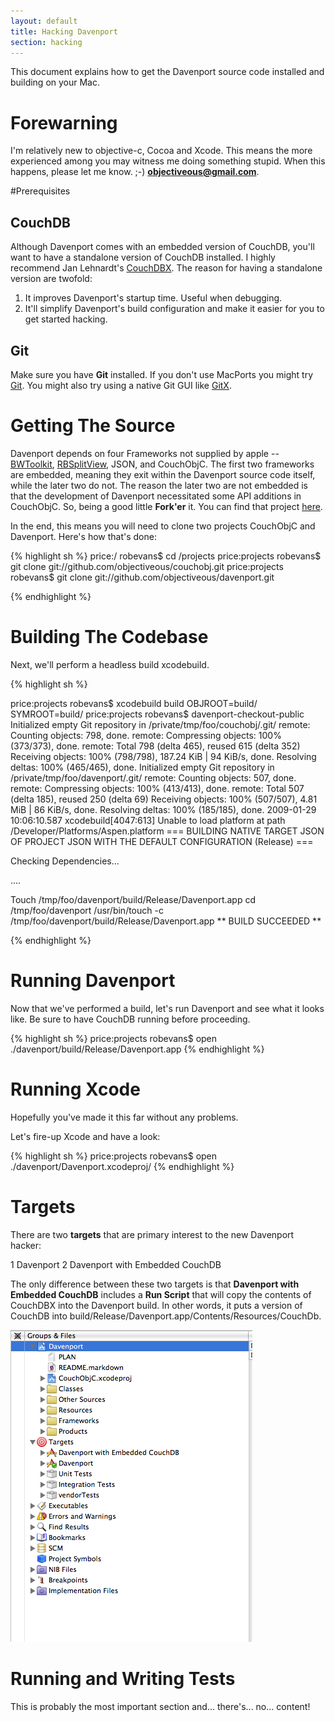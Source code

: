 ```yaml
---
layout: default
title: Hacking Davenport
section: hacking
---
```



This document explains how to get the Davenport source code installed and building on your Mac. 

Forewarning
===========
I'm relatively new to objective-c, Cocoa and Xcode. This means the more experienced among you may witness me doing something stupid. When this happens, please let me know. ;-)  **<objectiveous@gmail.com>**.


#Prerequisites

## CouchDB

Although Davenport comes with an embedded version of CouchDB, you'll want to have a standalone version of CouchDB installed. I highly recommend Jan Lehnardt's [CouchDBX](http://jan.prima.de/~jan/plok/archives/142-CouchDBX-Revival.html). The reason for having a standalone version are twofold: 

1. It improves Davenport's startup time. Useful when debugging. 
2. It'll simplify Davenport's build configuration and make it easier for you to get started hacking. 

## Git
Make sure you have **Git** installed. If you don't use MacPorts you might try [Git](http://code.google.com/p/git-osx-installer/). You might also try using a native Git GUI like [GitX]( http://gitx.frim.nl/). 

Getting The Source
==================
Davenport depends on four Frameworks not supplied by apple -- [BWToolkit](http://www.brandonwalkin.com/blog/2008/11/13/introducing-bwtoolkit/), [RBSplitView](http://www.brockerhoff.net/src/rbs.html), JSON, and CouchObjC. The first two frameworks are embedded, meaning they exit within the Davenport source code itself, while the later two do not. The reason the later two are not embedded is that the development of Davenport necessitated some API additions in CouchObjC. So, being a good little **Fork'er** it. You can find that project [here](http://github.com/objectiveous/couchobj/tree/master). 

In the end, this means you will need to clone two projects CouchObjC and Davenport. Here's how that's done:


{% highlight sh %}
price:/ robevans$ cd /projects
price:projects robevans$ git clone git://github.com/objectiveous/couchobj.git
price:projects robevans$ git clone git://github.com/objectiveous/davenport.git 

{% endhighlight %}

Building The Codebase
======================
Next, we'll perform a headless build xcodebuild. 

{% highlight sh %}

price:projects robevans$ xcodebuild build OBJROOT=build/ SYMROOT=build/
price:projects robevans$ davenport-checkout-public 
Initialized empty Git repository in /private/tmp/foo/couchobj/.git/
remote: Counting objects: 798, done.
remote: Compressing objects: 100% (373/373), done.
remote: Total 798 (delta 465), reused 615 (delta 352)
Receiving objects: 100% (798/798), 187.24 KiB | 94 KiB/s, done.
Resolving deltas: 100% (465/465), done.
Initialized empty Git repository in /private/tmp/foo/davenport/.git/
remote: Counting objects: 507, done.
remote: Compressing objects: 100% (413/413), done.
remote: Total 507 (delta 185), reused 250 (delta 69)
Receiving objects: 100% (507/507), 4.81 MiB | 86 KiB/s, done.
Resolving deltas: 100% (185/185), done.
2009-01-29 10:06:10.587 xcodebuild[4047:613] 
Unable to load platform at path /Developer/Platforms/Aspen.platform
=== BUILDING NATIVE TARGET JSON OF PROJECT JSON WITH THE DEFAULT CONFIGURATION (Release) ===

Checking Dependencies...

....

Touch /tmp/foo/davenport/build/Release/Davenport.app
    cd /tmp/foo/davenport
    /usr/bin/touch -c /tmp/foo/davenport/build/Release/Davenport.app
** BUILD SUCCEEDED **

{% endhighlight %}

Running Davenport
=================
Now that we've performed a build, let's run Davenport and see what it looks like. Be sure to have CouchDB running before proceeding. 

{% highlight sh %}
price:projects robevans$ open ./davenport/build/Release/Davenport.app
{% endhighlight %}

Running Xcode
======================
Hopefully you've made it this far without any problems. 

Let's fire-up Xcode and have a look:
 
{% highlight sh %}
price:projects robevans$ open ./davenport/Davenport.xcodeproj/
{% endhighlight %}


# Targets
There are two **targets** that are primary interest to the new Davenport hacker: 

1 Davenport 
2 Davenport with Embedded CouchDB

The only difference between these two targets is that **Davenport with Embedded CouchDB** includes a **Run Script** that will copy the contents of CouchDBX into the Davenport build. In other words, it puts a version of CouchDB into build/Release/Davenport.app/Contents/Resources/CouchDb. 

![img](./images/targets.png)


# Running and Writing Tests
This is probably the most important section and... there's... no... content! 
